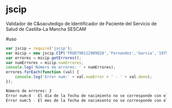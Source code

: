 # jscip
Validador de C&oacutedigo de Identificador de Paciente del Servicio de Salud de Castilla-La Mancha SESCAM

#uso
```javascript
var jscip = require('jscip');
var micip = new jscip.CIP('FRGR790112909028','Fernandez','Garcia','1979-02-23',6);
var errores = micip.getErrores();
var numErrores = micip.numErrores;
console.log('Número de errores: ' + numErrores);
errores.forEach(function (val) {
    console.log('Error num:' + val.numError + ' - ' + val.deno);
});
```

```sh
Número de errores: 2
Error num:4 - El día de la fecha de nacimiento no se corresponde con el cip indicado.
Error num:5 - El mes de la fecha de nacimiento no se corresponde con el cip indicado.
```

